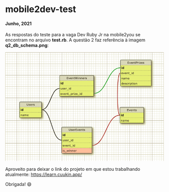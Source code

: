 # mobile2dev-test

#### Junho, 2021

As respostas do teste para a vaga Dev Ruby Jr na mobile2you se encontram no arquivo **test.rb**. A questão 2 faz referência à imagem **q2_db_schema.png**:

![question_2_db_schema](q2_db_schema.png)

Aproveito para deixar o link do projeto em que estou trabalhando atualmente: https://learn.cuukin.app/

Obrigada! :smile:
